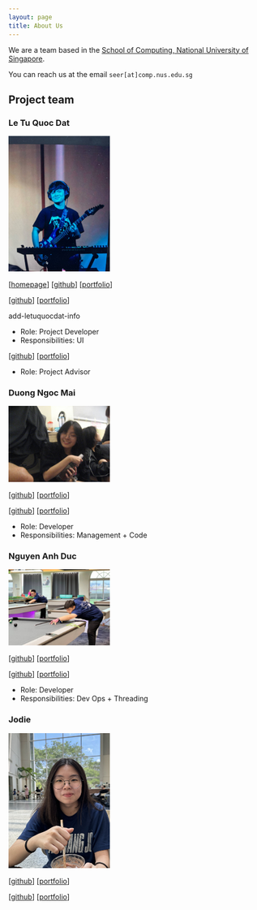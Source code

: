 ```yaml
---
layout: page
title: About Us
---
```


We are a team based in the [School of Computing, National University of Singapore](https://www.comp.nus.edu.sg).

You can reach us at the email `seer[at]comp.nus.edu.sg`

## Project team

### Le Tu Quoc Dat

<img src="images/datletu.png" width="200px">


[[homepage](http://www.comp.nus.edu.sg/~damithch)]
[[github](https://github.com/johndoe)]
[[portfolio](team/jodie)]

[[github](https://github.com/datletu)]
[[portfolio](team/leTuQuocDat.md)]


add-letuquocdat-info
* Role: Project Developer
* Responsibilities: UI


[[github](http://github.com/johndoe)]
[[portfolio](team/jodie)]



* Role: Project Advisor

### Duong Ngoc Mai

<img src="images/mai.png" width="200px">


[[github](http://github.com/johndoe)] [[portfolio](team/jodie)]

[[github](https://github.com/vrisdng)]
[[portfolio](team/mai.md)]

* Role: Developer
* Responsibilities: Management + Code

### Nguyen Anh Duc

<img src="images/lilduckling.png" width="200px">


[[github](http://github.com/johndoe)]
[[portfolio](team/jodie)]

[[github](http://github.com/lilduckling)]
[[portfolio](team/duc.md)]


* Role: Developer
* Responsibilities: Dev Ops + Threading


### Jodie

<img src="images/jodielzy.png" width="200px">

[[github](http://github.com/jodielzy)]
[[portfolio](team/jodie.md)]


[[github](http://github.com/johndoe)]
[[portfolio](team/jodie)]



